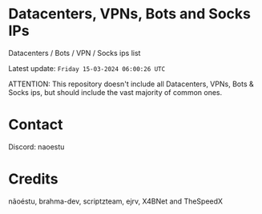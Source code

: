 # Datacenters, VPNs, Bots and Socks IPs
 
Datacenters / Bots / VPN / Socks ips list

Latest update: `Friday 15-03-2024 06:00:26 UTC` 

ATTENTION: This repository doesn't include all Datacenters, VPNs, Bots & Socks ips, 
but should include the vast majority of common ones.

# Contact
Discord: naoestu

# Credits
nãoéstu, brahma-dev, scriptzteam, ejrv, X4BNet and TheSpeedX
